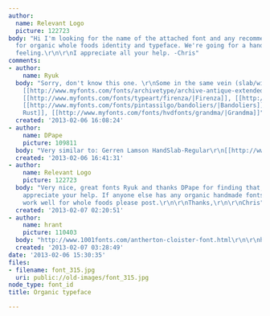 ```yaml
---
author:
  name: Relevant Logo
  picture: 122723
body: "Hi I'm looking for the name of the attached font and any recommended fonts
  for organic whole foods identity and typeface. We're going for a hand-draw organic
  feeling.\r\n\r\nI appreciate all your help. -Chris"
comments:
- author:
    name: Ryuk
  body: "Sorry, don't know this one. \r\nSome in the same vein (slab/wide/hand-drawn/rough):
    [[http://www.myfonts.com/fonts/archivetype/archive-antique-extended/|Antique Extended]],
    [[http://www.myfonts.com/fonts/typeart/firenza/|Firenza]], [[http://www.myfonts.com/fonts/typodermic/stud/|Stud]],
    [[http://www.myfonts.com/fonts/pintassilgo/bandoliers/|Bandoliers]], [[http://www.myfonts.com/fonts/open-window/spur-rust/|Spur
    Rust]], [[http://www.myfonts.com/fonts/hvdfonts/grandma/|Grandma]]"
  created: '2013-02-06 16:08:24'
- author:
    name: DPape
    picture: 109811
  body: "Very similar to: Gerren Lamson HandSlab-Regular\r\n[[http://www.gerrenlamson.com/shop/handslab/index.html]][img:sites/default/files/old-images/foodie1_6412.jpg]"
  created: '2013-02-06 16:41:31'
- author:
    name: Relevant Logo
    picture: 122723
  body: "Very nice, great fonts Ryuk and thanks DPape for finding that, love it. I
    appreciate your help. If anyone else has any organic handmade fonts that would
    work well for whole foods please post.\r\n\r\nThanks,\r\n\r\nChris"
  created: '2013-02-07 02:20:51'
- author:
    name: hrant
    picture: 110403
  body: "http://www.1001fonts.com/antherton-cloister-font.html\r\n\r\nhhp\r\n"
  created: '2013-02-07 03:28:49'
date: '2013-02-06 15:30:35'
files:
- filename: font_315.jpg
  uri: public://old-images/font_315.jpg
node_type: font_id
title: Organic typeface

---
```

